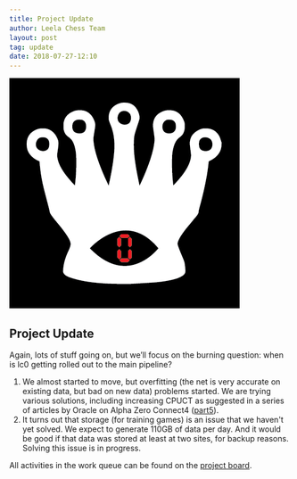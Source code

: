 ```yaml
---
title: Project Update
author: Leela Chess Team
layout: post
tag: update
date: 2018-07-27-12:10
---
```

![leela](https://raw.githubusercontent.com/dkappe/dkappe.github.io/master/public/images/lc0-logo-1-black-red.png)

## Project Update

Again, lots of stuff going on, but we’ll focus on the burning question: when is lc0 getting rolled out to the main pipeline?

1. We almost started to move, but overfitting (the net is very accurate on existing data, but bad on new data) problems started. We are trying various solutions, including increasing CPUCT as suggested in a series of articles by Oracle on Alpha Zero Connect4 ([part5](https://medium.com/oracledevs/lessons-from-alpha-zero-part-5-performance-optimization-664b38dc509e)).
2. It turns out that storage (for training games) is an issue that we haven't yet solved. We expect to generate 110GB of data per day. And it would be good if that data was stored at least at two sites, for backup reasons. Solving this issue is in progress.

All activities in the work queue can be found on the [project board](https://github.com/orgs/LeelaChessZero/projects/2).

